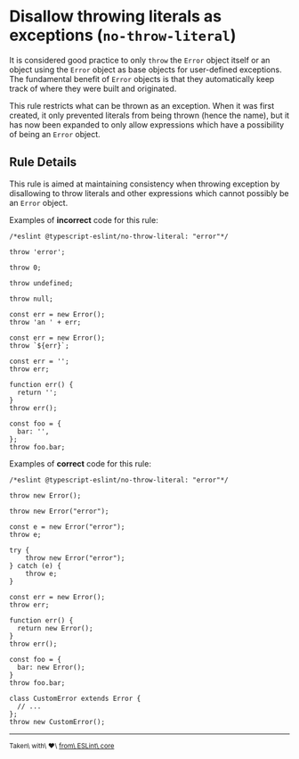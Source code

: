 Disallow throwing literals as exceptions (`no-throw-literal`)
=============================================================

It is considered good practice to only `throw` the `Error` object itself or an object using the `Error` object as base objects for user-defined exceptions. The fundamental benefit of `Error` objects is that they automatically keep track of where they were built and originated.

This rule restricts what can be thrown as an exception. When it was first created, it only prevented literals from being thrown (hence the name), but it has now been expanded to only allow expressions which have a possibility of being an `Error` object.

Rule Details
------------

This rule is aimed at maintaining consistency when throwing exception by disallowing to throw literals and other expressions which cannot possibly be an `Error` object.

Examples of **incorrect** code for this rule:

    /*eslint @typescript-eslint/no-throw-literal: "error"*/

    throw 'error';

    throw 0;

    throw undefined;

    throw null;

    const err = new Error();
    throw 'an ' + err;

    const err = new Error();
    throw `${err}`;

    const err = '';
    throw err;

    function err() {
      return '';
    }
    throw err();

    const foo = {
      bar: '',
    };
    throw foo.bar;

Examples of **correct** code for this rule:

    /*eslint @typescript-eslint/no-throw-literal: "error"*/

    throw new Error();

    throw new Error("error");

    const e = new Error("error");
    throw e;

    try {
        throw new Error("error");
    } catch (e) {
        throw e;
    }

    const err = new Error();
    throw err;

    function err() {
      return new Error();
    }
    throw err();

    const foo = {
      bar: new Error();
    }
    throw foo.bar;

    class CustomError extends Error {
      // ...
    };
    throw new CustomError();

------------------------------------------------------------------------

<sup>Taken\ with\ ❤️\ [from\ ESLint\ core](https://github.com/eslint/eslint/blob/master/docs/rules/no-throw-literal.md)</sup>
